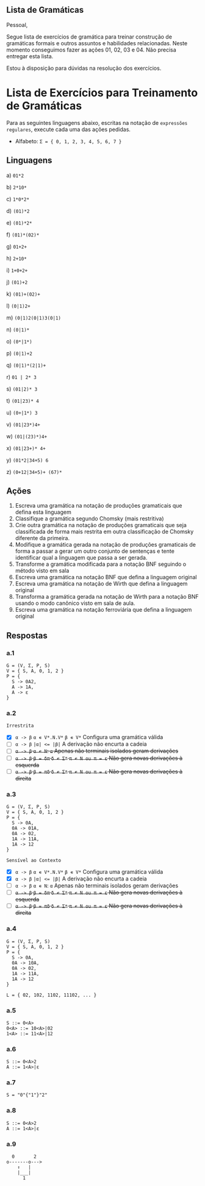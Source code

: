 ## Lista de Gramáticas

Pessoal,

Segue lista de exercícios de gramática para treinar construção de gramáticas formais e outros assuntos e habilidades relacionadas. Neste momento conseguimos fazer as ações 01, 02, 03 e 04. Não precisa entregar esta lista.

Estou à disposição para dúvidas na resolução dos exercícios.

# Lista de Exercícios para Treinamento de Gramáticas

Para as seguintes linguagens abaixo, escritas na notação de `expressões regulares`, execute cada uma das ações pedidas.

- Alfabeto: `Σ = { 0, 1, 2, 3, 4, 5, 6, 7 }`

## Linguagens

a) `01*2`

b) `2*10*`

c) `1*0*2*`

d) `(01)*2`

e) `(01)*2*`

f) `(01)*(02)*`

g) `01+2+`

h) `2+10*`

i) `1+0+2+`

j) `(01)+2`

k) `(01)+(02)+`

l) `(0|1)2+`

m) `(0|1)2(0|1)3(0|1)`

n) `(0|1)*`

o) `(0*|1*)`

p) `(0|1)+2`

q) `(0|1)*(2|1)+`

r) `01 | 2* 3`

s) `(01|2)* 3`

t) `(01|23)* 4`

u) `(0+|1*) 3`

v) `(01|23*)4+`

w) `(01|(23)*)4+`

x) `(01|23+)* 4+`

y) `(01*2|34+5) 6`

z) `(0+12|34+5)+ (67)*`

## Ações

1. Escreva uma gramática na notação de produções gramaticais que defina esta linguagem
2. Classifique a gramática segundo Chomsky (mais restritiva)
3. Crie outra gramática na notação de produções gramaticais que seja classificada de forma mais restrita em outra classificação de Chomsky diferente da primeira.
4. Modifique a gramática gerada na notação de produções gramaticais de forma a passar a gerar um outro conjunto de sentenças e tente identificar qual a linguagem que passa a ser gerada.
5. Transforme a gramática modificada para a notação BNF seguindo o método visto em sala
6. Escreva uma gramática na notação BNF que defina a linguagem original
7. Escreva uma gramática na notação de Wirth que defina a linguagem original
8. Transforma a gramática gerada na notação de Wirth para a notação BNF usando o modo canônico visto em sala de aula.
9. Escreva uma gramática na notação ferroviária que defina a linguagem original

## Respostas

### a.1

```
G = (V, Σ, P, S)
V = { S, A, 0, 1, 2 }
P = {
  S -> 0A2,
  A -> 1A,
  A -> ε
}
```

### a.2

`Irrestrita`

- [x] `α -> β` `α ∊ V*.N.V*` `β ∊ V*` Configura uma gramática válida
- [ ] `α -> β` `|α| <= |β|` A derivação não encurta a cadeia
- [ ] <del>`α -> β` `α ∊ N`: `α` Apenas não terminais isolados geram derivações</del>
- [ ] <del>`α -> β` `β = δπ` `δ ∊ Σ*` `π ∊ N ou π = ε` Não gera novas derivações à esquerda</del>
- [ ] <del>`α -> β` `β = πδ` `δ ∊ Σ*` `π ∊ N ou π = ε` Não gera novas derivações à direita</del>

### a.3

```
G = (V, Σ, P, S)
V = { S, A, 0, 1, 2 }
P = {
  S -> 0A,
  0A -> 01A,
  0A -> 02,
  1A -> 11A,
  1A -> 12
}
```

`Sensível ao Contexto`

- [x] `α -> β` `α ∊ V*.N.V*` `β ∊ V*` Configura uma gramática válida
- [x] `α -> β` `|α| <= |β|` A derivação não encurta a cadeia
- [ ] `α -> β` `α ∊ N`: `α` Apenas não terminais isolados geram derivações
- [ ] <del>`α -> β` `β = δπ` `δ ∊ Σ*` `π ∊ N ou π = ε` Não gera novas derivações à esquerda</del>
- [ ] <del>`α -> β` `β = πδ` `δ ∊ Σ*` `π ∊ N ou π = ε` Não gera novas derivações à direita</del>

### a.4

```
G = (V, Σ, P, S)
V = { S, A, 0, 1, 2 }
P = {
  S -> 0A,
  0A -> 10A,
  0A -> 02,
  1A -> 11A,
  1A -> 12
}
```

`L = { 02, 102, 1102, 11102, ... }`

### a.5

```
S ::= 0<A>
0<A> ::= 10<A>|02
1<A> ::= 11<A>|12
```

### a.6

```
S ::= 0<A>2
A ::= 1<A>|ε
```

### a.7

```
S = "0"{"1"}"2"
```

### a.8

```
S ::= 0<A>2
A ::= 1<A>|ε
```

### a.9

```
  0       2
o-------o--->
    ↑   |
    |___|
      1
```

